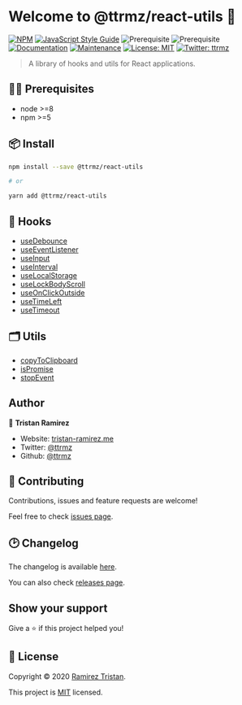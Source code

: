 # Welcome to @ttrmz/react-utils 👋

[![NPM](https://img.shields.io/npm/v/@ttrmz/react-utils.svg)](https://www.npmjs.com/package/@ttrmz/react-utils)
[![JavaScript Style Guide](https://img.shields.io/badge/code_style-standard-brightgreen.svg)](https://standardjs.com)
![Prerequisite](https://img.shields.io/badge/node-%3E%3D8-blue.svg)
![Prerequisite](https://img.shields.io/badge/npm-%3E%3D5-blue.svg)
[![Documentation](https://img.shields.io/badge/documentation-yes-brightgreen.svg)](https://github.com/ttrmz/react-utils#readme)
[![Maintenance](https://img.shields.io/badge/Maintained%3F-yes-green.svg)](https://github.com/ttrmz/react-utils/graphs/commit-activity)
[![License: MIT](https://img.shields.io/github/license/ttrmz/react-utils)](https://github.com/ttrmz/react-utils/blob/master/LICENSE)
[![Twitter: ttrmz](https://img.shields.io/twitter/follow/ttrmz.svg?style=social)](https://twitter.com/ttrmz)

> A library of hooks and utils for React applications.

## 👷‍♂️ Prerequisites

- node >=8
- npm >=5

## 📦 Install

```sh
npm install --save @ttrmz/react-utils

# or

yarn add @ttrmz/react-utils
```

## 🎣 Hooks

- [useDebounce](./doc/useDebounce.md)
- [useEventListener](./doc/useEventListener.md)
- [useInput](./doc/useInput.md)
- [useInterval](./doc/useInterval.md)
- [useLocalStorage](./doc/useLocalStorage.md)
- [useLockBodyScroll](./doc/useLockBodyScroll.md)
- [useOnClickOutside](./doc/useOnClickOutside.md)
- [useTimeLeft](./doc/useTimeLeft.md)
- [useTimeout](./doc/useTimeout.md)

## 🗂 Utils

- [copyToClipboard](./doc/copyToClipboard.md)
- [isPromise](./doc/isPromise.md)
- [stopEvent](./doc/stopEvent.md)

## Author

👤 **Tristan Ramirez**

- Website: [tristan-ramirez.me](https://tristan-ramirez.me/)
- Twitter: [@ttrmz](https://twitter.com/ttrmz)
- Github: [@ttrmz](https://github.com/ttrmz)

## 🤝 Contributing

Contributions, issues and feature requests are welcome!

Feel free to check [issues page](https://github.com/ttrmz/react-utils/issues).

## 🕑 Changelog

The changelog is available [here](./CHANGELOG.md).

You can also check [releases page](https://github.com/ttrmz/react-utils/releases).

## Show your support

Give a ⭐️ if this project helped you!

## 📝 License

Copyright © 2020 [Ramirez Tristan](https://github.com/ttrmz).

This project is [MIT](https://github.com/ttrmz/react-utils/blob/master/LICENSE) licensed.
